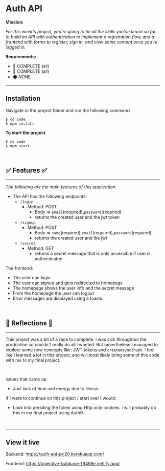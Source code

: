 # Auth API

**Mission:** 

*For this week's project, you're going to tie all the skills you've learnt so far to build an API with authentication to implement a registration flow, and a frontend with forms to register, sign in, and view some content once you're logged in.*

**Requirements:**
- 🔵 COMPLETE (all)
- 🔴 COMPLETE (all)
- ⚫ NONE


***

## Installation

Navigate to the project folder and run the following command

```
$ cd code 
$ npm install
```

**To start the project**

```
$ cd code 
$ npm start
```
<br>

## ✅ Features ✅
***

*The following are the main features of this application:*
  * The API has the following endpoints:
    * `/login`
      * Method: POST
        * Body => `email`(required),`password`(required)
        * returns the created user and the jwt token 
    * `/signup`
      * Method: POST
        * Body => `name`(required),`email`(required),`password`(required)
        * returns the created user and the jwt
    * `/secret`
      * Method: GET
        * returns a secret message that is only accessible if user is authenticated

The frontend:
  *  The user can login
  *  The user can signup and gets redirected to homepage
  *  The homepage shows the user info and the secret message
  *  From the homepage the user can logout
  *  Error messages are displayed using a toasts.


<br>

## 💭 Reflections 💭
***
This project was a bit of a race to complete. I was sick throughout the production so couldn't really do all I wanted. But nevertheless I managed to explore some new concepts like: JWT tokens and `createAsyncThunk`. 
I feel like I learned a lot in this project, and will most likely bring some of this code with me to my final project.

<br>

Issues that came up:
- Just lack of time and energy due to illness


If I were to continue on this project / start over I would:
- Look into persiting the token using Http only cookies. I will probably do this in my final project using Auth0. 

<br>

***

## View it live

Backend: https://auth-api-prj20.herokuapp.com/

Frontend: https://objective-babbage-f9468e.netlify.app/ 